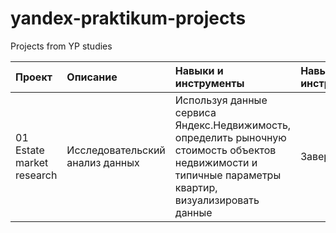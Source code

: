 # yandex-praktikum-projects  
Projects from YP studies  

| Проект | Описание | Навыки и инструменты  | Навыки и инструменты  |
| :---------------------------------- | :--------------------- |:---------------------|:---------------------------|
| 01 Estate market research | Исследовательский анализ данных | Используя данные сервиса Яндекс.Недвижимость, определить рыночную стоимость объектов недвижимости и типичные параметры квартир, визуализировать данные | Завершен |

